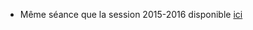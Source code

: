 * Même séance que la session 2015-2016 disponible [ici](https://github.com/HackYourPhd/ateliers-open-geek/blob/master/Archives/atelier5.ipynb)

